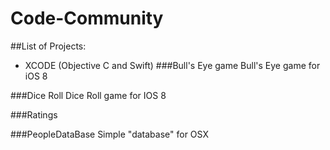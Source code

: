 # Code-Community
 

##List of Projects:
* XCODE (Objective C and Swift)
###Bull's Eye game
Bull's Eye game for iOS 8

###Dice Roll
Dice Roll game for IOS 8

###Ratings

###PeopleDataBase
Simple "database" for OSX







